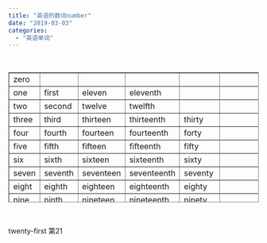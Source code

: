 ```yaml
---
title: "英语的数词number"
date: "2019-03-03"
categories: 
  - "英语单词"
---
```


 

<table style="height: 262px; border-style: solid;" border="1"><tbody><tr style="height: 24px;"><td style="width: 40px; height: 24px;">zero</td><td style="width: 55px; height: 24px;"></td><td style="width: 71px; height: 24px;"></td><td style="width: 86px; height: 24px;"></td><td style="width: 61px; height: 24px;"></td><td style="width: 67px; height: 24px;"></td><td style="width: 51px; height: 24px;"></td></tr><tr style="height: 24px;"><td style="width: 40px; height: 24px;">one</td><td style="width: 55px; height: 24px;">first</td><td style="width: 71px; height: 24px;">eleven</td><td style="width: 86px; height: 24px;">eleventh</td><td style="width: 61px; height: 24px;"></td><td style="width: 67px; height: 24px;"></td><td style="width: 51px; height: 24px;"></td></tr><tr style="height: 22px;"><td style="width: 40px; height: 22px;">two</td><td style="width: 55px; height: 22px;">second</td><td style="width: 71px; height: 22px;">twelve</td><td style="width: 86px; height: 22px;">twelfth</td><td style="width: 61px; height: 22px;"></td><td style="width: 67px; height: 22px;"></td><td style="width: 51px; height: 22px;"></td></tr><tr style="height: 24px;"><td style="width: 40px; height: 24px;">three</td><td style="width: 55px; height: 24px;">third</td><td style="width: 71px; height: 24px;">thirteen</td><td style="width: 86px; height: 24px;">thirteenth</td><td style="width: 61px; height: 24px;">thirty</td><td style="width: 67px; height: 24px;"></td><td style="width: 51px; height: 24px;"></td></tr><tr style="height: 24px;"><td style="width: 40px; height: 24px;">four</td><td style="width: 55px; height: 24px;">fourth</td><td style="width: 71px; height: 24px;">fourteen</td><td style="width: 86px; height: 24px;">fourteenth</td><td style="width: 61px; height: 24px;">forty</td><td style="width: 67px; height: 24px;"></td><td style="width: 51px; height: 24px;"></td></tr><tr style="height: 24px;"><td style="width: 40px; height: 24px;">five</td><td style="width: 55px; height: 24px;">fifth</td><td style="width: 71px; height: 24px;">fifteen</td><td style="width: 86px; height: 24px;">fifteenth</td><td style="width: 61px; height: 24px;">fifty</td><td style="width: 67px; height: 24px;"></td><td style="width: 51px; height: 24px;"></td></tr><tr style="height: 24px;"><td style="width: 40px; height: 24px;">six</td><td style="width: 55px; height: 24px;">sixth</td><td style="width: 71px; height: 24px;">sixteen</td><td style="width: 86px; height: 24px;">sixteenth</td><td style="width: 61px; height: 24px;">sixty</td><td style="width: 67px; height: 24px;"></td><td style="width: 51px; height: 24px;"></td></tr><tr style="height: 24px;"><td style="width: 40px; height: 24px;">seven</td><td style="width: 55px; height: 24px;">seventh</td><td style="width: 71px; height: 24px;">seventeen</td><td style="width: 86px; height: 24px;">seventeenth</td><td style="width: 61px; height: 24px;">seventy</td><td style="width: 67px; height: 24px;"></td><td style="width: 51px; height: 24px;"></td></tr><tr style="height: 24px;"><td style="width: 40px; height: 24px;">eight</td><td style="width: 55px; height: 24px;">eighth</td><td style="width: 71px; height: 24px;">eighteen</td><td style="width: 86px; height: 24px;">eighteenth</td><td style="width: 61px; height: 24px;">eighty</td><td style="width: 67px; height: 24px;"></td><td style="width: 51px; height: 24px;"></td></tr><tr style="height: 24px;"><td style="width: 40px; height: 24px;">nine</td><td style="width: 55px; height: 24px;">ninth</td><td style="width: 71px; height: 24px;">nineteen</td><td style="width: 86px; height: 24px;">nineteenth</td><td style="width: 61px; height: 24px;">ninety</td><td style="width: 67px; height: 24px;"></td><td style="width: 51px; height: 24px;"></td></tr><tr style="height: 24px;"><td style="width: 40px; height: 24px;">ten</td><td style="width: 55px; height: 24px;">tenth</td><td style="width: 71px; height: 24px;">twenty</td><td style="width: 86px; height: 24px;">twenties</td><td style="width: 61px; height: 24px;">hundred</td><td style="width: 67px; height: 24px;">thousand</td><td style="width: 51px; height: 24px;">million</td></tr></tbody></table>

 

twenty-first 第21
